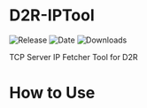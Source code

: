 # D2R-IPTool
![Release](https://img.shields.io/github/v/release/VideoGameRoulette/D2R-IPTool?label=current%20release&style=for-the-badge)
![Date](https://img.shields.io/github/release-date/VideoGameRoulette/D2R-IPTool?style=for-the-badge)
![Downloads](https://img.shields.io/github/downloads/VideoGameRoulette/D2R-IPTool/total?color=%23007EC6&style=for-the-badge)

TCP Server IP Fetcher Tool for D2R

# How to Use

[](https://cdn.discordapp.com/attachments/894715703834333225/898430586174181377/unknown.png)
